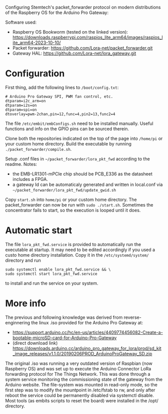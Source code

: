 Configuring Stemtech's packet_forwarder protocol on modern distributions of the Raspberry OS for the Arduino Pro Gateway:

Software used:
- Raspberry OS Bookworm (tested on the linked version): https://downloads.raspberrypi.com/raspios_lite_arm64/images/raspios_lite_arm64-2023-10-10/
- Packet forwarder: https://github.com/Lora-net/packet_forwarder.git
- Gateway HAL: https://github.com/Lora-net/lora_gateway.git 

# Configuration

First thing, add the following lines to `/boot/config.txt`:

```
# Arduino Pro Gateway SPI, PWM fan control, etc.
dtparam=i2c_arm=on
dtparam=i2s=on
dtparam=spi=on
dtoverlay=pwm-2chan,pin=12,func=4,pin2=13,func2=4
```

The file `/etc/embit/embConfigs.sh` need to be installed manually.
Useful functions and info on the GPIO pins can be sourced therein. 

Clone both the repositories indicated on the top of the page into `/home/pi` or your custom home directory. 
Build the executable by running `./packet_forwarder/compile.sh`.

Setup .conf files in `~/packet_forwarder/lora_pkt_fwd` according to the readme.
Notes: 
- the EMB-LR1301-mPCIe chip should be PCB_E336 as the datasheet includes a FPGA.
- a gateway Id can be automaticaly generated and written in local.conf via `~/packet_forwarder/lora_pkt_fwd/update_gwid.sh`

Copy `start.sh` into `home/pi` or your custom home directory.
The packet_forwarder can now be run with `sudo ./start.sh`.
Sometimes the concentrator fails to start, so the execution is looped until it does.

# Automatic start

The file `lora_pkt_fwd.service` is provided to automatically run the executable at startup.
It may need to be edited accordingly if you used a custo home directory installation.
Copy it in the `/etc/systemd/system/` directory and run 
```
sudo systemctl enable lora_pkt_fwd.service && \
sudo systemctl start lora_pkt_fwd.service
```
to install and run the service on your system.

# More info

The previous and following knowledge was derived from reverse-enginnering the linux .iso provided for the Arduino Pro Gateway at:
- https://support.arduino.cc/hc/en-us/articles/4409774456082-Create-a-bootable-microSD-card-for-Arduino-Pro-Gateway 
- (direct download link) https://downloads.arduino.cc/arduino_pro_gateway_for_lora/prod/sd_kit_image_releases/v1.1.0/20190206PROD_ArduinoProGateway_SD.zip

The original .iso was running a very outdated version of Raspbian (now Raspberry OS) and was set up to execute the Arduino Connector LoRa forwarding protocol for The Things Network.
This was done through a system service monitoring the commissioning state of the gateway from the Arduino website.
The file-system was mounted in read-only mode, so the first step was to modify the mountpoint in /etc/fstab to rw, and only after reboot the service could be permanently disabled via systemctl disable.
Most tools (as embits scripts to reset the board) were installed in the /opt/ directory.
